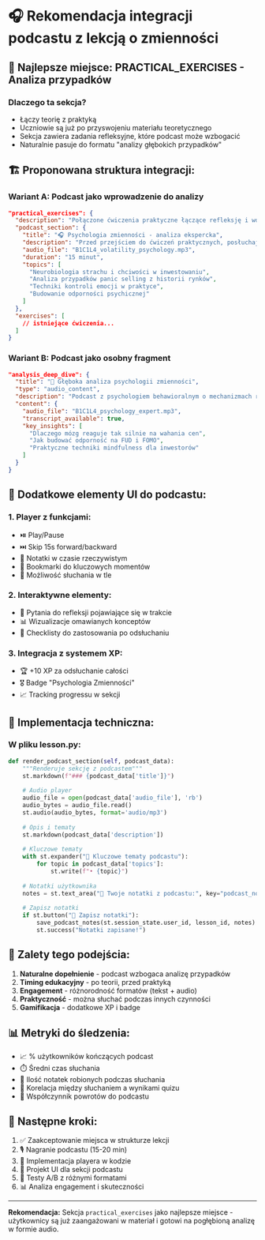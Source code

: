 # 🎧 Rekomendacja integracji podcastu z lekcją o zmienności

## 🎯 Najlepsze miejsce: PRACTICAL_EXERCISES - Analiza przypadków

### Dlaczego ta sekcja?
- Łączy teorię z praktyką
- Uczniowie są już po przyswojeniu materiału teoretycznego
- Sekcja zawiera zadania refleksyjne, które podcast może wzbogacić
- Naturalnie pasuje do formatu "analizy głębokich przypadków"

## 🏗️ Proponowana struktura integracji:

### Wariant A: Podcast jako wprowadzenie do analizy
```json
"practical_exercises": {
  "description": "Połączone ćwiczenia praktyczne łączące refleksję i wdrożenie w życie",
  "podcast_section": {
    "title": "🎧 Psychologia zmienności - analiza ekspercka",
    "description": "Przed przejściem do ćwiczeń praktycznych, posłuchaj 15-minutowej analizy eksperckiej omawiającej mechanizmy psychologiczne zmienności i najczęstsze błędy inwestorów.",
    "audio_file": "B1C1L4_volatility_psychology.mp3",
    "duration": "15 minut",
    "topics": [
      "Neurobiologia strachu i chciwości w inwestowaniu",
      "Analiza przypadków panic selling z historii rynków",
      "Techniki kontroli emocji w praktyce",
      "Budowanie odporności psychicznej"
    ]
  },
  "exercises": [
    // istniejące ćwiczenia...
  ]
}
```

### Wariant B: Podcast jako osobny fragment
```json
"analysis_deep_dive": {
  "title": "🧠 Głęboka analiza psychologii zmienności",
  "type": "audio_content",
  "description": "Podcast z psychologiem behawioralnym o mechanizmach rządzących emocjami inwestorów",
  "content": {
    "audio_file": "B1C1L4_psychology_expert.mp3",
    "transcript_available": true,
    "key_insights": [
      "Dlaczego mózg reaguje tak silnie na wahania cen",
      "Jak budować odporność na FUD i FOMO",
      "Praktyczne techniki mindfulness dla inwestorów"
    ]
  }
}
```

## 🎨 Dodatkowe elementy UI do podcastu:

### 1. Player z funkcjami:
- ⏯️ Play/Pause
- ⏭️ Skip 15s forward/backward
- 📝 Notatki w czasie rzeczywistym
- 🔖 Bookmarki do kluczowych momentów
- 📱 Możliwość słuchania w tle

### 2. Interaktywne elementy:
- 💭 Pytania do refleksji pojawiające się w trakcie
- 📊 Wizualizacje omawianych konceptów
- 🎯 Checklisty do zastosowania po odsłuchaniu

### 3. Integracja z systemem XP:
- 🏆 +10 XP za odsłuchanie całości
- 🎖️ Badge "Psychologia Zmienności" 
- 📈 Tracking progressu w sekcji

## 🔧 Implementacja techniczna:

### W pliku lesson.py:
```python
def render_podcast_section(self, podcast_data):
    """Renderuje sekcję z podcastem"""
    st.markdown(f"### {podcast_data['title']}")
    
    # Audio player
    audio_file = open(podcast_data['audio_file'], 'rb')
    audio_bytes = audio_file.read()
    st.audio(audio_bytes, format='audio/mp3')
    
    # Opis i tematy
    st.markdown(podcast_data['description'])
    
    # Kluczowe tematy
    with st.expander("🎯 Kluczowe tematy podcastu"):
        for topic in podcast_data['topics']:
            st.write(f"• {topic}")
    
    # Notatki użytkownika
    notes = st.text_area("📝 Twoje notatki z podcastu:", key="podcast_notes")
    
    # Zapisz notatki
    if st.button("💾 Zapisz notatki"):
        save_podcast_notes(st.session_state.user_id, lesson_id, notes)
        st.success("Notatki zapisane!")
```

## 🎯 Zalety tego podejścia:

1. **Naturalne dopełnienie** - podcast wzbogaca analizę przypadków
2. **Timing edukacyjny** - po teorii, przed praktyką
3. **Engagement** - różnorodność formatów (tekst + audio)
4. **Praktyczność** - można słuchać podczas innych czynności
5. **Gamifikacja** - dodatkowe XP i badge

## 📊 Metryki do śledzenia:

- 📈 % użytkowników kończących podcast
- ⏱️ Średni czas słuchania
- 📝 Ilość notatek robionych podczas słuchania
- 🎯 Korelacja między słuchaniem a wynikami quizu
- 🔄 Współczynnik powrotów do podcastu

## 🚀 Następne kroki:

1. ✅ Zaakceptowanie miejsca w strukturze lekcji
2. 🎙️ Nagranie podcastu (15-20 min)
3. 🔧 Implementacja playera w kodzie
4. 🎨 Projekt UI dla sekcji podcastu
5. 🧪 Testy A/B z różnymi formatami
6. 📊 Analiza engagement i skuteczności

---

**Rekomendacja:** Sekcja `practical_exercises` jako najlepsze miejsce - użytkownicy są już zaangażowani w materiał i gotowi na pogłębioną analizę w formie audio.
